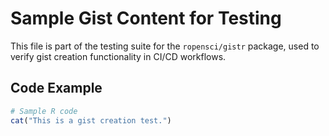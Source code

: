 # Sample Gist Content for Testing

This file is part of the testing suite for the `ropensci/gistr` package, used to verify gist creation functionality in CI/CD workflows.

## Code Example

```r
# Sample R code
cat("This is a gist creation test.")
```
